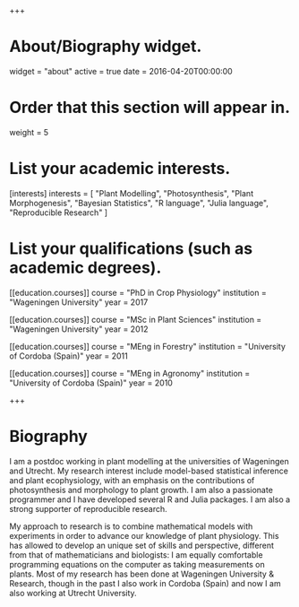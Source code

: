 +++
# About/Biography widget.
widget = "about"
active = true
date = 2016-04-20T00:00:00

# Order that this section will appear in.
weight = 5

# List your academic interests.
[interests]
  interests = [
    "Plant Modelling",
    "Photosynthesis",
    "Plant Morphogenesis",
    "Bayesian Statistics",
    "R language",
    "Julia language",
    "Reproducible Research"
  ]

# List your qualifications (such as academic degrees).
[[education.courses]]
  course = "PhD in Crop Physiology"
  institution = "Wageningen University"
  year = 2017

[[education.courses]]
  course = "MSc in Plant Sciences"
  institution = "Wageningen University"
  year = 2012
  
[[education.courses]]
  course = "MEng in Forestry"
  institution = "University of Cordoba (Spain)"
  year = 2011

[[education.courses]]
  course = "MEng in Agronomy"
  institution = "University of Cordoba (Spain)"
  year = 2010
 
+++

# Biography

I am a postdoc working in plant modelling at the universities of Wageningen and Utrecht. My research interest include model-based statistical inference and plant ecophysiology, with an emphasis on the contributions of photosynthesis and morphology to plant growth. I am also a passionate programmer and I have developed several R and Julia packages. I am also a strong supporter of reproducible research.

My approach to research is to combine mathematical models with experiments in order to advance our knowledge of plant physiology. This has allowed to develop an unique set of skills and perspective, different from that of mathematicians and biologists: I am equally comfortable programming equations on the computer as taking measurements on plants. Most of my research has been done at Wageningen University & Research, though in the past I also work in Cordoba (Spain) and now I am also working at Utrecht University.
